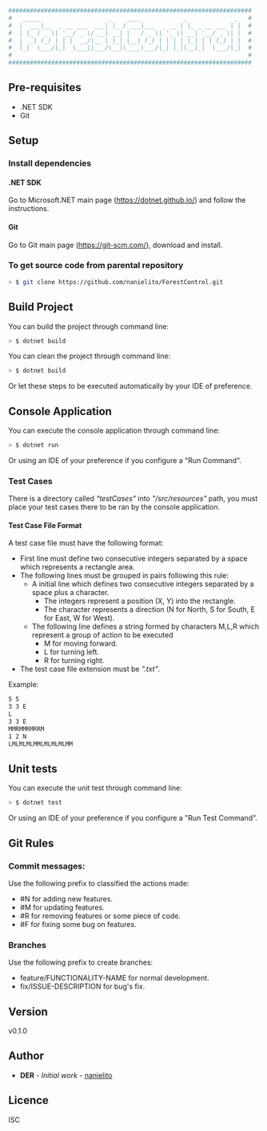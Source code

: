 ```bash
####################################################################
#   _____                   _    ____            _             _   #
#  |  ___|__  _ __ ___  ___| |_ / ___|___  _ __ | |_ _ __ ___ | |  #
#  | |_ / _ \| '__/ _ \/ __| __| |   / _ \| '_ \| __| '__/ _ \| |  #
#  |  _| (_) | | |  __/\__ \ |_| |__| (_) | | | | |_| | | (_) | |  #
#  |_|  \___/|_|  \___||___/\__|\____\___/|_| |_|\__|_|  \___/|_|  #
#                                                                  #
####################################################################                                                    
```

## Pre-requisites
* .NET SDK
* Git

## Setup

### Install dependencies

#### .NET SDK
Go to Microsoft.NET main page (https://dotnet.github.io/) and follow the instructions.

#### Git
Go to Git main page (https://git-scm.com/), download and install.

### To get source code from parental repository
```bash
> $ git clone https://github.com/nanielito/ForestControl.git
```

## Build Project

You can build the project through command line:
```bash
> $ dotnet build
```

You can clean the project through command line:
```bash
> $ dotnet build
```

Or let these steps to be executed automatically by your IDE of preference.

## Console Application 

You can execute the console application through command line:
```bash
> $ dotnet run
``` 
Or using an IDE of your preference if you configure a "Run Command".

### Test Cases

There is a directory called _"testCases"_ into _"/src/resources"_ path, you must place your test cases there to be ran by the console application.

#### Test Case File Format

A test case file must have the following format:
* First line must define two consecutive integers separated by a space which represents a rectangle area.
* The following lines must be grouped in pairs following this rule:   
  * A initial line which defines two consecutive integers separated by a space plus a character.
    * The integers represent a position (X, Y) into the rectangle.
    * The character represents a direction (N for North, S for South, E for East, W for West).
  * The following line defines a string formed by characters M,L,R which represent a group of action to be executed  
    * M for moving forward.
    * L for turning left.
    * R for turning right.
* The test case file extension must be _".txt"_.

Example:
```bash
5 5
3 3 E
L
3 3 E
MMRMMRMRRM
1 2 N
LMLMLMLMMLMLMLMLMM
```

## Unit tests

You can execute the unit test through command line:
```bash
> $ dotnet test
```

Or using an IDE of your preference if you configure a "Run Test Command".

## Git Rules

### Commit messages:
Use the following prefix to classified the actions made:
* #N for adding new features.
* #M for updating features.
* #R for removing features or some piece of code.
* #F for fixing some bug on features.

### Branches
Use the following prefix to create branches:
* feature/FUNCTIONALITY-NAME for normal development.
* fix/ISSUE-DESCRIPTION for bug's fix.

## Version
v0.1.0

## Author
* **DER** - *Initial work* - [nanielito](https://github.com/nanielito)

## Licence
ISC